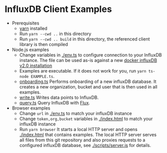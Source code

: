 # InfluxDB Client Examples

- Prerequisites
  - [yarn](https://yarnpkg.com/lang/en/docs/install/) installed
  - Run `yarn --cwd ..` in this directory
  - Run `yarn --cwd .. build` in this directory, the referenced client library is then compiled
- Node.js examples
  - Change variables in [./env.ts](env.ts) to configure connection to your InfluxDB instance. The file can be used as-is against a new [docker influxDB v2.0 installation](https://v2.docs.influxdata.com/v2.0/get-started/)
  - Examples are executable. If it does not work for you, run `yarn ts-node EXAMPLE.ts`.
  - [onboarding.ts](./onboarding.ts)
    Performs onboarding of a new influxDB database. It creates a new organization, bucket and user that is then used in all examples.
  - [write.ts](./write.ts)
    Writes data points to InfluxDB.
  - [query.ts](./query.ts)
    Query InfluxDB with [Flux](https://v2.docs.influxdata.com/v2.0/query-data/get-started/).
- Browser examples
  - Change `url` in [./env.ts](env.ts) to match your influxDB instance
  - Change `token,org,bucket` variables in [./index.html](index.html) to match your influxDB instance
  - Run `yarn browser`
    It starts a local HTTP server and opens [./index.html](index.html) that contains examples.
    The local HTTP server serves all files from this git repository and also proxies requests
    to a configured influxDB database, see [./scripts/server.js](server.js) for details.
